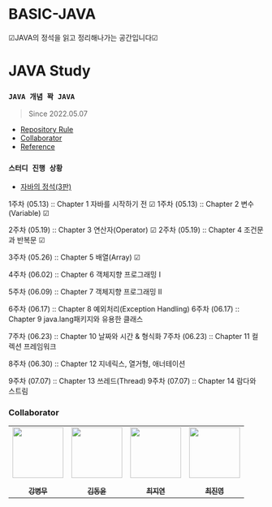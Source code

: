 # BASIC-JAVA
☑JAVA의 정석을 읽고 정리해나가는 공간입니다☑
# JAVA Study
### `JAVA 개념 꽉 JAVA`
> Since 2022.05.07

  - [Repository Rule](#repository-rule)
  - [Collaborator](#collaborator)
  - [Reference](#reference)

### `스터디 진행 상황`
- [자바의 정석(3판)](first-study)

1주차 (05.13) :: Chapter 1 자바를 시작하기 전 ☑
1주차 (05.13) :: Chapter 2 변수(Variable) ☑

2주차 (05.19) :: Chapter 3 연산자(Operator) ☑
2주차 (05.19) :: Chapter 4 조건문과 반복문 ☑

3주차 (05.26) :: Chapter 5 배열(Array) ☑

4주차 (06.02) :: Chapter 6 객체지향 프로그래밍 I

5주차 (06.09) :: Chapter 7 객체지향 프로그래밍 II

6주차 (06.17) :: Chapter 8 예외처리(Exception Handling)
6주차 (06.17) :: Chapter 9 java.lang패키지와 유용한 클래스

7주차 (06.23) :: Chapter 10 날짜와 시간 & 형식화
7주차 (06.23) :: Chapter 11 컬렉션 프레임워크

8주차 (06.30) :: Chapter 12 지네릭스, 열거형, 애너테이션

9주차 (07.07) :: Chapter 13 쓰레드(Thread)
9주차 (07.07) :: Chapter 14 람다와 스트림

### Collaborator

<p align="center">
  
<table align="center" >
   <tr>
        <td align="center"><a href="https://github.com/kingkangkr"><img src="https://github.com/kingkangkr.png" width="100px;" alt=""/><br /><sub><b><br/>강병무</b></sub></a></td>
        <td align="center"><a href="https://github.com/myway00"><img src="https://github.com/myway00.png" width="100px;" alt=""/><br /><sub><b><br/>김동윤</b></sub></a></td>
        <td align="center"><a href="https://github.com/ddongpuri"><img src="https://github.com/ddongpuri.png" width="100px;" alt=""/><br /><sub><b><br/>최지연</b></sub></a></td>
        <td align="center"><a href="https://github.com/wlsdud99"><img src="https://github.com/wlsdud99.png" width="100px;" alt=""/><br /><sub><b><br/>최진영</b></sub></a></td>
   </tr>
</table>

</p>
